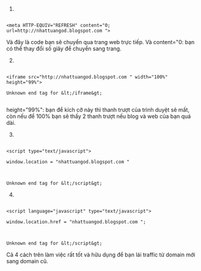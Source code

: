 1.
```

<meta HTTP-EQUIV="REFRESH" content="0; url=http://nhattuangod.blogspot.com ">
```
Và đây là code bạn sẽ chuyển qua trang web trực tiếp. Và content="0: bạn có thể thay đổi số giây để chuyển sang trang.

2.
```

<iframe src="http://nhattuangod.blogspot.com " width="100%" height="99%">

Unknown end tag for &lt;/iframe&gt;


```
height="99%": bạn để kích cỡ này thì thanh trượt của trình duyệt sẽ mất, còn nếu để 100% bạn sẽ thấy 2 thanh trượt nếu blog và web của bạn quá dài.

3.
```

<script type="text/javascript">

window.location = "nhattuangod.blogspot.com "



Unknown end tag for &lt;/script&gt;

```

4.
```

<script language="javascript" type="text/javascript">

window.location.href = "nhattuangod.blogspot.com ";



Unknown end tag for &lt;/script&gt;

```

Cả 4 cách trên làm việc rất tốt và hữu dụng để bạn lái traffic từ domain mới sang domain cũ.